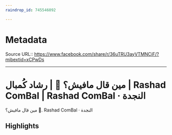 ```yaml
---
raindrop_id: 745546092

---
```


# Metadata
Source URL:: https://www.facebook.com/share/r/36uTRU3ayVTMNCiF/?mibextid=xCPwDs


---
# مين قال مافيش؟ 🫣 | رشاد كُمبال | Rashad ComBal | Rashad ComBal · ‎النجدة‎

مين قال مافيش؟ 🫣. Rashad ComBal · ‎النجدة‎

## Highlights
